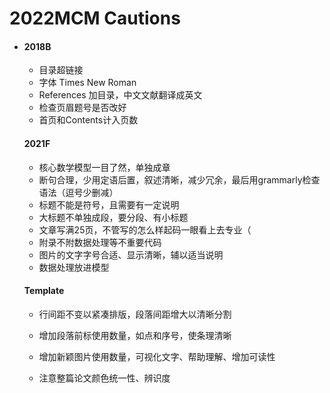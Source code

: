 # 2022MCM Cautions


- #### 2018B

  - 目录超链接
  - 字体 Times New Roman
  - References 加目录，中文文献翻译成英文
  - 检查页眉题号是否改好
  - 首页和Contents计入页数

  #### 2021F

  - 核心数学模型一目了然，单独成章
  - 断句合理，少用定语后置，叙述清晰，减少冗余，最后用grammarly检查语法（逗号少删减）
  - 标题不能是符号，且需要有一定说明
  - 大标题不单独成段，要分段、有小标题
  - 文章写满25页，不管写的怎么样起码一眼看上去专业（
  - 附录不附数据处理等不重要代码
  - 图片的文字字号合适、显示清晰，辅以适当说明
  - 数据处理放进模型

  #### Template

  - 行间距不变以紧凑排版，段落间距增大以清晰分割

  - 增加段落前标使用数量，如点和序号，使条理清晰


  - 增加新颖图片使用数量，可视化文字、帮助理解、增加可读性

  - 注意整篇论文颜色统一性、辨识度
